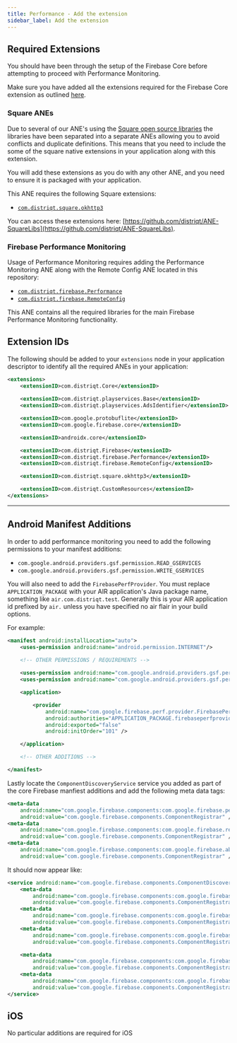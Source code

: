 ```yaml
---
title: Performance - Add the extension
sidebar_label: Add the extension
---
```



## Required Extensions

You should have been through the setup of the Firebase Core before attempting to proceed with Performance Monitoring.

Make sure you have added all the extensions required for the Firebase Core extension as outlined [here](../core/add-the-extensions).


### Square ANEs

Due to several of our ANE's using the [Square open source libraries](http://square.github.io/) the libraries have been separated into a separate ANEs allowing you to avoid conflicts and duplicate definitions. This means that you need to include the some of the square native extensions in your application along with this extension.

You will add these extensions as you do with any other ANE, and you need to ensure it is packaged with your application.

This ANE requires the following Square extensions:

- [`com.distriqt.square.okhttp3`](https://github.com/distriqt/ANE-SquareLibs/raw/master/lib/com.distriqt.square.okhttp3.ane)

You can access these extensions here: [https://github.com/distriqt/ANE-SquareLibs](https://github.com/distriqt/ANE-SquareLibs).



### Firebase Performance Monitoring

Usage of Performance Monitoring requires adding the Performance Monitoring ANE along with the Remote Config ANE located in this repository:

- [`com.distriqt.firebase.Performance`](https://github.com/distriqt/ANE-Firebase/raw/master/lib/com.distriqt.firebase.Performance.ane)
- [`com.distriqt.firebase.RemoteConfig`](https://github.com/distriqt/ANE-Firebase/raw/master/lib/com.distriqt.firebase.RemoteConfig.ane)

This ANE contains all the required libraries for the main Firebase Performance Monitoring functionality.





## Extension IDs

The following should be added to your `extensions` node in your application descriptor to identify all the required ANEs in your application:

```xml
<extensions>
    <extensionID>com.distriqt.Core</extensionID>
    
    <extensionID>com.distriqt.playservices.Base</extensionID>
    <extensionID>com.distriqt.playservices.AdsIdentifier</extensionID>

    <extensionID>com.google.protobuflite</extensionID>
    <extensionID>com.google.firebase.core</extensionID>

    <extensionID>androidx.core</extensionID>

    <extensionID>com.distriqt.Firebase</extensionID>
    <extensionID>com.distriqt.firebase.Performance</extensionID>
    <extensionID>com.distriqt.firebase.RemoteConfig</extensionID>

    <extensionID>com.distriqt.square.okhttp3</extensionID>

    <extensionID>com.distriqt.CustomResources</extensionID>
</extensions>
```




---

## Android Manifest Additions

In order to add performance monitoring you need to add the following permissions to 
your manifest additions:

- `com.google.android.providers.gsf.permission.READ_GSERVICES`
- `com.google.android.providers.gsf.permission.WRITE_GSERVICES`

You will also need to add the `FirebasePerfProvider`. You must replace `APPLICATION_PACKAGE` with your 
AIR application's Java package name, something like `air.com.distriqt.test`.
Generally this is your AIR application id prefixed by `air.` unless you have specified no air flair in your build options.

For example:

```xml
<manifest android:installLocation="auto">
    <uses-permission android:name="android.permission.INTERNET"/>
    
    <!-- OTHER PERMISSIONS / REQUIREMENTS -->

    <uses-permission android:name="com.google.android.providers.gsf.permission.READ_GSERVICES" />
    <uses-permission android:name="com.google.android.providers.gsf.permission.WRITE_GSERVICES" />

    <application>

        <provider
            android:name="com.google.firebase.perf.provider.FirebasePerfProvider"
            android:authorities="APPLICATION_PACKAGE.firebaseperfprovider"
            android:exported="false"
            android:initOrder="101" />

    </application>

    <!-- OTHER ADDITIONS -->

</manifest>
```


Lastly locate the `ComponentDiscoveryService` service you added as part of the core Firebase manfiest additions and add the following meta data tags:

```xml
<meta-data
    android:name="com.google.firebase.components:com.google.firebase.perf.FirebasePerfRegistrar"
    android:value="com.google.firebase.components.ComponentRegistrar" />
<meta-data
    android:name="com.google.firebase.components:com.google.firebase.remoteconfig.RemoteConfigRegistrar"
    android:value="com.google.firebase.components.ComponentRegistrar" />
<meta-data
    android:name="com.google.firebase.components:com.google.firebase.abt.component.AbtRegistrar"
    android:value="com.google.firebase.components.ComponentRegistrar" />
```

It should now appear like:

```xml
<service android:name="com.google.firebase.components.ComponentDiscoveryService" >
    <meta-data
        android:name="com.google.firebase.components:com.google.firebase.perf.FirebasePerfRegistrar"
        android:value="com.google.firebase.components.ComponentRegistrar" />
    <meta-data
        android:name="com.google.firebase.components:com.google.firebase.remoteconfig.RemoteConfigRegistrar"
        android:value="com.google.firebase.components.ComponentRegistrar" />
    <meta-data
        android:name="com.google.firebase.components:com.google.firebase.abt.component.AbtRegistrar"
        android:value="com.google.firebase.components.ComponentRegistrar" />

    <meta-data
        android:name="com.google.firebase.components:com.google.firebase.analytics.connector.internal.AnalyticsConnectorRegistrar"
        android:value="com.google.firebase.components.ComponentRegistrar" />
    <meta-data
        android:name="com.google.firebase.components:com.google.firebase.installations.FirebaseInstallationsRegistrar"
        android:value="com.google.firebase.components.ComponentRegistrar" />
</service>
```




## iOS 

No particular additions are required for iOS





